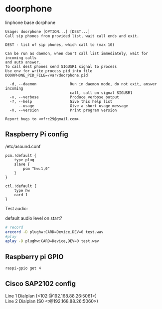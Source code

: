 # doorphone

linphone base dorphone

<!-- inject -->
```
Usage: doorphone [OPTION...] [DEST...]
Call sip phones from provided list, wait call ends and exit.

DEST - list of sip phones, which call to (max 10)

Can be run as daemon, when don't call list immediately, wait for incoming calls
and auto answer.
To call dest phones send SIGUSR1 signal to process
Use env for write process pid into file DOORPHONE_PID_FILE=/var/doorphone.pid

  -d, --daemon               Run in daemon mode, do not exit, answer incoming
                             call, call on signal SIGUSR1
  -v, --verbose              Produce verbose output
  -?, --help                 Give this help list
      --usage                Give a short usage message
  -V, --version              Print program version

Report bugs to <vfrc29@gmail.com>.
```
<!-- end -->

## Raspberry Pi config

/etc/asound.conf
```
pcm.!default {
    type plug
    slave {
        pcm "hw:1,0"
    }
}

ctl.!default {
    type hw
    card 1
}

```

Test audio:

default audio level on start?

```sh
# record
arecord -D plughw:CARD=Device,DEV=0 test.wav
#play
aplay -D plughw:CARD=Device,DEV=0 test.wav 
```

## Raspberry pi GPIO

```sh
raspi-gpio get 4
```

## Cisco SAP2102 config

Line 1 Dialplan (<102:@192.168.88.26:5061>)  
Line 2 Dialplan (S0 <:@192.168.88.26:5060>)  

